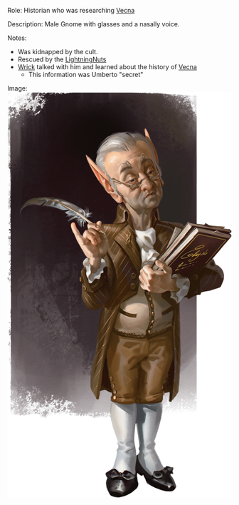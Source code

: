 Role: Historian who was researching [Vecna](<../Vecna.md>)

Description: Male Gnome with glasses and a nasally voice.

Notes:
- Was kidnapped by the cult.
- Rescued by the [LightningNuts](<../../PC's/LightningNuts.md>)
- [Wrick](<../../PC's/Wrick.md>) talked with him and learned about the history of [Vecna](<../Vecna.md>)
	- This information was Umberto "secret"


Image: 
![08.6 - Umberto](<../../IMAGES/08.6 - Umberto.png>)